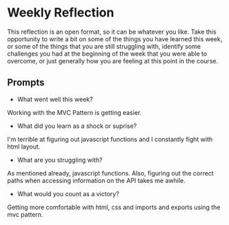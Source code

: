 # Weekly Reflection
This reflection is an open format, so it can be whatever you like. Take this opportunity to write a bit on some of the things you have learned this week, or some of the things that you are still struggling with, identify some challenges you had at the beginning of the week that you were able to overcome, or just generally how you are feeling at this point in the course.

## Prompts
- What went well this week?

Working with the MVC Pattern is getting easier.

- What did you learn as a shock or suprise?

I'm terrible at figuring out javascript functions and I constantly fight with html layout.

- What are you struggling with?

As mentioned already, javascript functions. Also, figuring out the correct paths when accessing information on the API takes me awhile.

- What would you count as a victory?

Getting more comfortable with html, css and imports and exports using the mvc pattern.
